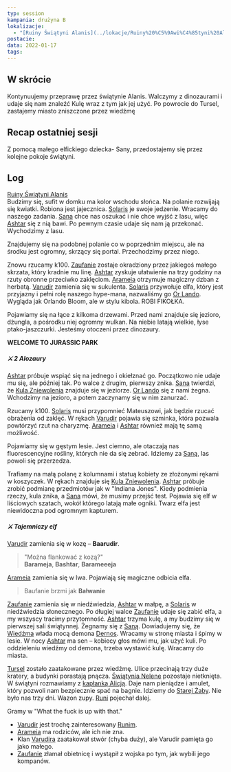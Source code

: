 ```yaml
---
typ: session
kampania: drużyna B
lokalizacje:
  - "[Ruiny Świątyni Alanis](../lokacje/Ruiny%20%C5%9Awi%C4%85tyni%20Alanis.md)"
postacie: 
data: 2022-01-17
tags: 
---
```

## W skrócie
Kontynuujemy przeprawę przez świątynie Alanis. Walczymy z dinozaurami i udaje się nam znaleźć Kulę wraz z tym jak jej użyć. Po powrocie do Tursel, zastajemy miasto zniszczone przez wiedźmę
## Recap ostatniej sesji
Z pomocą małego elfickiego dziecka- Sany, przedostajemy się przez kolejne pokoje świątyni.
## Log
[Ruiny Świątyni Alanis](../lokacje/Ruiny%20%C5%9Awi%C4%85tyni%20Alanis.md)  
Budzimy się, sufit w domku ma kolor wschodu słońca. Na polanie rozwijają się kwiatki. Robiona jest jajecznica. [Solaris](../postacie%20graczy/Solaris.md) je swoje jedzenie. Wracamy do naszego zadania. [Sana](../NPC/Sana.md) chce nas oszukać i nie chce wyjść z lasu, więc [Ashtar](../postacie%20graczy/Ashtar.md) się z nią bawi. Po pewnym czasie udaje się nam ją przekonać. Wychodzimy z lasu.

Znajdujemy się na podobnej polanie co w poprzednim miejscu, ale na środku jest ogromny, skrzący się portal. Przechodzimy przez niego.

Znowu rzucamy k100. [Zaufanie](../postacie%20graczy/Zaufanie.md) zostaje okradziony przez jakiegoś małego skrzata, który kradnie mu linę. [Ashtar](../postacie%20graczy/Ashtar.md) zyskuje ułatwienie na trzy godziny na rzuty obronne przeciwko zaklęciom. [Arameia](../postacie%20graczy/Arameia.md) otrzymuje magiczny dzban z herbatą. [Varudir](../postacie%20graczy/Varudir.md) zamienia się w sukulenta. [Solaris](../postacie%20graczy/Solaris.md) przywołuje elfa, który jest przyjazny i pełni rolę naszego hype-mana, nazwaliśmy go [Or Lando](../NPC/Or%20Lando.md). Wygląda jak Orlando Bloom, ale w stylu kibola. ROBI FIKOŁKA.

Pojawiamy się na łące z kilkoma drzewami. Przed nami znajduje się jezioro, dżungla, a pośrodku niej ogromny wulkan. Na niebie latają wielkie, łyse ptako-jaszczurki. Jesteśmy otoczeni przez dinozaury.

**WELCOME TO JURASSIC PARK**

##### ⚔ 2 Alozaury

[Ashtar](../postacie%20graczy/Ashtar.md) próbuje wspiąć się na jednego i okiełznać go. Początkowo nie udaje mu się, ale później tak. Po walce z drugim, pierwszy znika. [Sana](../NPC/Sana.md) twierdzi, że [Kula Zniewolenia](../przedmioty/Kula%20Zniewolenia.md) znajduje się w jeziorze. [Or Lando](../NPC/Or%20Lando.md) się z nami żegna. Wchodzimy na jezioro, a potem zaczynamy się w nim zanurzać.

Rzucamy k100. [Solaris](../postacie%20graczy/Solaris.md) musi przypomnieć Mateuszowi, jak będzie rzucać obrażenia od zaklęć. W rękach [Varudir](../postacie%20graczy/Varudir.md) pojawia się szminka, która pozwala powtórzyć rzut na charyzmę. [Arameia](../postacie%20graczy/Arameia.md) i [Ashtar](../postacie%20graczy/Ashtar.md) również mają tę samą możliwość.

Pojawiamy się w gęstym lesie. Jest ciemno, ale otaczają nas fluorescencyjne rośliny, których nie da się zebrać. Idziemy za [Saną](../NPC/Sana.md), las powoli się przerzedza.

Trafiamy na małą polanę z kolumnami i statuą kobiety ze złożonymi rękami w koszyczek. W rękach znajduje się [Kula Zniewolenia](../przedmioty/Kula%20Zniewolenia.md). [Ashtar](../postacie%20graczy/Ashtar.md) próbuje zrobić podmianę przedmiotów jak w "Indiana Jones". Kiedy podmienia rzeczy, kula znika, a [Sana](../NPC/Sana.md) mówi, że musimy przejść test. Pojawia się elf w liściowych szatach, wokół którego latają małe ogniki. Twarz elfa jest niewidoczna pod ogromnym kapturem.

##### ⚔ Tajemniczy elf

[Varudir](../postacie%20graczy/Varudir.md) zamienia się w kozę – **Baarudir**.

> "Można flankować z kozą?"  
> **Barameja**, **Bashtar**, **Barameeeja**

[Arameia](../postacie%20graczy/Arameia.md) zamienia się w lwa. Pojawiają się magiczne odbicia elfa.

> Baufanie brzmi jak **Bałwanie**

[Zaufanie](../postacie%20graczy/Zaufanie.md) zamienia się w niedźwiedzia, [Ashtar](../postacie%20graczy/Ashtar.md) w małpę, a [Solaris](../postacie%20graczy/Solaris.md) w niedźwiedzia słonecznego. Po długiej walce [Zaufanie](../postacie%20graczy/Zaufanie.md) udaje się zabić elfa, a my wszyscy tracimy przytomność. [Ashtar](../postacie%20graczy/Ashtar.md) trzyma kulę, a my budzimy się w pierwszej sali świątynnej. Żegnamy się z [Saną](../NPC/Sana.md). Dowiadujemy się, że [Wiedźma](../NPC/Wied%C5%BAma.md) włada mocą demona [Dernos](../bogowie/Dernos.md). Wracamy w stronę miasta i śpimy w lesie. W nocy [Ashtar](../postacie%20graczy/Ashtar.md) ma sen – kobiecy głos mówi mu, jak użyć kuli. Po oddzieleniu wiedźmy od demona, trzeba wystawić kulę. Wracamy do miasta.

[Tursel](../lokacje/Tursel.md) zostało zaatakowane przez wiedźmę. Ulice przecinają trzy duże kratery, a budynki porastają pnącza. [Świątynia Nelene](../lokacje/%C5%9Awi%C4%85tynia%20Nelene.md) pozostaje nietknięta. W świątyni rozmawiamy z [kapłanką Alicją](../NPC/kap%C5%82anka%20Alicja.md). Daje nam pieniądze i amulet, który pozwoli nam bezpiecznie spać na bagnie. Idziemy do [Starej Żaby](../lokacje/Stara%20%C5%BBaba.md). Nie było nas trzy dni. Wazon zupy. [Runi](../NPC/Runi.md) pojechał dalej.

Gramy w "What the fuck is up with that."
- [Varudir](../postacie%20graczy/Varudir.md) jest trochę zainteresowany [Runim](../NPC/Runi.md).
- [Arameia](../postacie%20graczy/Arameia.md) ma rodziców, ale ich nie zna.
- Klan [Varudira](../postacie%20graczy/Varudir.md) zaatakował stwór (chyba duży), ale Varudir pamięta go jako małego.
- [Zaufanie](../postacie%20graczy/Zaufanie.md) złamał obietnicę i wystąpił z wojska po tym, jak wybili jego kompanów.